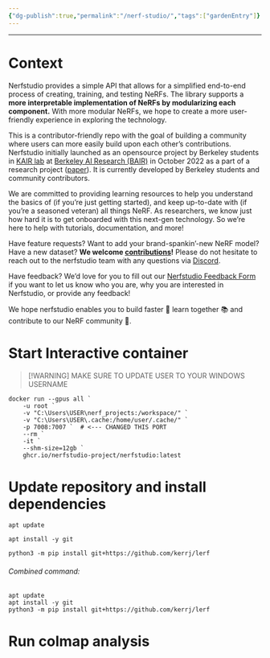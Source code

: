 ```yaml
---
{"dg-publish":true,"permalink":"/nerf-studio/","tags":["gardenEntry"]}
---
```


---
# Context
Nerfstudio provides a simple API that allows for a simplified end-to-end process of creating, training, and testing NeRFs. The library supports a **more interpretable implementation of NeRFs by modularizing each component.** With more modular NeRFs, we hope to create a more user-friendly experience in exploring the technology.

This is a contributor-friendly repo with the goal of building a community where users can more easily build upon each other’s contributions. Nerfstudio initially launched as an opensource project by Berkeley students in [KAIR lab](https://people.eecs.berkeley.edu/~kanazawa/index.html#kair) at [Berkeley AI Research (BAIR)](https://bair.berkeley.edu/) in October 2022 as a part of a research project ([paper](https://arxiv.org/abs/2302.04264)). It is currently developed by Berkeley students and community contributors.

We are committed to providing learning resources to help you understand the basics of (if you’re just getting started), and keep up-to-date with (if you’re a seasoned veteran) all things NeRF. As researchers, we know just how hard it is to get onboarded with this next-gen technology. So we’re here to help with tutorials, documentation, and more!

Have feature requests? Want to add your brand-spankin’-new NeRF model? Have a new dataset? **We welcome [contributions](https://docs.nerf.studio/reference/contributing.html)!** Please do not hesitate to reach out to the nerfstudio team with any questions via [Discord](https://discord.gg/uMbNqcraFc).

Have feedback? We’d love for you to fill out our [Nerfstudio Feedback Form](https://forms.gle/sqN5phJN7LfQVwnP9) if you want to let us know who you are, why you are interested in Nerfstudio, or provide any feedback!

We hope nerfstudio enables you to build faster 🔨 learn together 📚 and contribute to our NeRF community 💖.
# Start Interactive container

> [!WARNING] MAKE SURE TO UPDATE USER TO YOUR WINDOWS USERNAME

```
docker run --gpus all `
    -u root `
    -v "C:\Users\USER\nerf_projects:/workspace/" `
    -v "C:\Users\USER\.cache:/home/user/.cache/" `
    -p 7008:7007 `  # <--- CHANGED THIS PORT
    --rm `
    -it `
    --shm-size=12gb `
    ghcr.io/nerfstudio-project/nerfstudio:latest
```

# Update repository and install dependencies
```
apt update
```

```
apt install -y git
```

```
python3 -m pip install git+https://github.com/kerrj/lerf
```

###### Combined command:
```
apt update
apt install -y git
python3 -m pip install git+https://github.com/kerrj/lerf
```


# Run colmap analysis
```

```